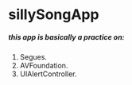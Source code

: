 # sillySongApp
##### this app is basically a practice on:
1. Segues.
2. AVFoundation.
3. UIAlertController.



